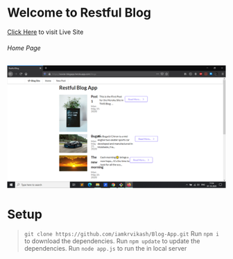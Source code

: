 # Welcome to Restful Blog
[Click Here](https://novice-blogapp.herokuapp.com/blogs) to visit Live Site
###### Home Page
![Output](screenshots/home.png)
------------


# Setup
> `git clone https://github.com/iamkrvikash/Blog-App.git`
> Run `npm i` to download the dependencies.
> Run `npm update` to update the dependencies.
> Run `node app.js`  to run the in local server

